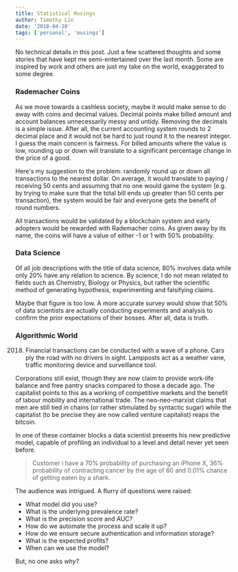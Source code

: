 ```yaml
---
title: Statistical Musings
author: Timothy Lin
date: '2018-04-28'
tags: ['personal', 'musings']
---
```


No technical details in this post. Just a few scattered thoughts and some stories that have kept me semi-entertained over the last month. Some are inspired by work and others are just my take on the world, exaggerated to some degree.

### Rademacher Coins

As we move towards a cashless society, maybe it would make sense to do away with coins and decimal values. Decimal points make billed amount and account balances unnecessarily messy and untidy. Removing the decimals is a simple issue. After all, the current accounting system rounds to 2 decimal place and it would not be hard to just round it to the nearest integer. I guess the main concern is fairness. For billed amounts where the value is low, rounding up or down will translate to a significant percentage change in the price of a good.

Here's my suggestion to the problem: randomly round up or down all transactions to the nearest dollar. On average, it would translate to paying / receiving 50 cents and assuming that no one would game the system (e.g. by trying to make sure that the total bill ends up greater than 50 cents per transaction), the system would be fair and everyone gets the benefit of round numbers.

All transactions would be validated by a blockchain system and early adopters would be rewarded with Rademacher coins. As given away by its name, the coins will have a value of either -1 or 1 with 50% probability.

### Data Science

Of all job descriptions with the title of data science, 80% involves data while only 20% have any relation to science. By science, I do not mean related to fields such as Chemistry, Biology or Physics, but rather the scientific method of generating hypothesis, experimenting and falsifying claims.

Maybe that figure is too low. A more accurate survey would show that 50% of data scientists are actually conducting experiments and analysis to confirm the prior expectations of their bosses. After all, data is truth.

### Algorithmic World

2018. Financial transactions can be conducted with a wave of a phone. Cars ply the road with no drivers in sight. Lampposts act as a weather vane, traffic monitoring device and surveillance tool.

Corporations still exist, though they are now claim to provide work-life balance and free pantry snacks compared to those a decade ago. The capitalist points to this as a working of competitive markets and the benefit of labour mobility and international trade. The neo-neo-marxist claims that men are still tied in chains (or rather stimulated by syntactic sugar) while the capitalist (to be precise they are now called venture capitalist) reaps the bitcoin.

In one of these container blocks a data scientist presents his new predictive model, capable of profiling an individual to a level and detail never yet seen before.

> Customer i have a 70% probability of purchasing an iPhone X, 36% probability of contracting cancer by the age of 60 and 0.01% chance of getting eaten by a shark.

The audience was intrigued. A flurry of questions were raised:

- What model did you use?
- What is the underlying prevalence rate?
- What is the precision score and AUC?
- How do we automate the process and scale it up?
- How do we ensure secure authentication and information storage?
- What is the expected profits?
- When can we use the model?

But, no one asks _why?_
